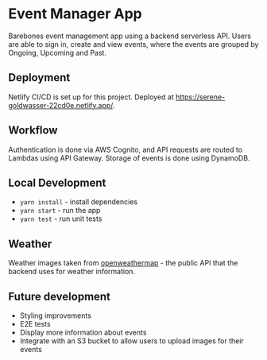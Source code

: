 # Event Manager App

Barebones event management app using a backend serverless API. Users are able to sign in, create and view events, where the events are grouped by Ongoing, Upcoming and Past.

## Deployment
Netlify CI/CD is set up for this project. Deployed at https://serene-goldwasser-22cd0e.netlify.app/.

## Workflow
Authentication is done via AWS Cognito, and API requests are routed to Lambdas using API Gateway. Storage of events is done using DynamoDB.

## Local Development
* `yarn install` - install dependencies 
* `yarn start` - run the app
* `yarn test` - run unit tests

## Weather
Weather images taken from [openweathermap](https://openweathermap.org/weather-conditions#Icon-list) - the public API that the backend uses for weather information.

## Future development
* Styling improvements 
* E2E tests
* Display more information about events
* Integrate with an S3 bucket to allow users to upload images for their events
